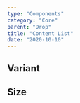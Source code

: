 ```yaml
---
type: "Components"
category: "Core"
parent: "Drop"
title: "Content List"
date: "2020-10-10"
---
```


## Variant

<demo>
  <demovanilla src="vanilla/components/core/drop/list-variant">
  </demovanilla>
</demo>

## Size

<demo>
  <demovanilla src="vanilla/components/core/drop/list-size">
  </demovanilla>
</demo>
